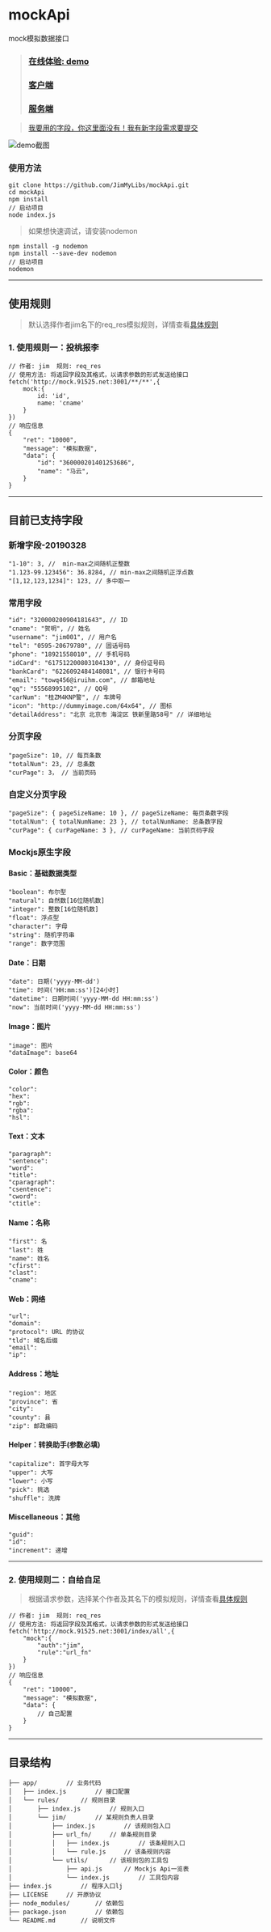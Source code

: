 # mockApi
mock模拟数据接口

> ### [在线体验: demo](http://mock.91525.net)
> ### [客户端](https://github.com/JimMyLibs/mockapi-vueTs)
> ### [服务端](https://github.com/JimMyLibs/mockApi)

> [我要用的字段，你这里面没有！我有新字段需求要提交](https://github.com/JimMyLibs/mockApi/issues/4)

![demo截图](https://raw.githubusercontent.com/JimMyLibs/mockapi-vueTs/master/src/resource/screenshot/mockapi-vueTs001.gif)

### 使用方法
```
git clone https://github.com/JimMyLibs/mockApi.git
cd mockApi
npm install
// 启动项目
node index.js
```
> 如果想快速调试，请安装nodemon
```
npm install -g nodemon
npm install --save-dev nodemon
// 启动项目
nodemon
```
---

## 使用规则
> 默认选择作者jim名下的req_res模拟规则，详情查看[具体规则](https://github.com/JimMyLibs/mockApi/tree/master/app/rules/jim/req_res)

### 1. 使用规则一：投桃报李
```
// 作者: jim  规则: req_res
// 使用方法: 将返回字段及其格式，以请求参数的形式发送给接口
fetch('http://mock.91525.net:3001/**/**',{
	mock:{
		id: 'id',
		name: 'cname'
	}
})
// 响应信息
{
    "ret": "10000",
    "message": "模拟数据",
    "data": {
        "id": "360000201401253686",
        "name": "马云",
    }
}
```
---
## 目前已支持字段

### 新增字段-20190328
```
"1-10": 3, //  min-max之间随机正整数
"1.123-99.123456": 36.8284, // min-max之间随机正浮点数
"[1,12,123,1234]": 123, // 多中取一
```

### 常用字段
```
"id": "320000200904181643", // ID
"cname": "贺明", // 姓名
"username": "jim001", // 用户名
"tel": "0595-20679780", // 固话号码
"phone": "18921558010", // 手机号码
"idCard": "617512200803104130", // 身份证号码
"bankCard": "6226092484148081", // 银行卡号码
"email": "towq456@iruihm.com", // 邮箱地址
"qq": "55568995102", // QQ号
"carNum": "桂ZM4KNP警", // 车牌号
"icon": "http://dummyimage.com/64x64", // 图标
"detailAddress": "北京 北京市 海淀区 铁新里路58号" // 详细地址

```
### 分页字段
```
"pageSize": 10, // 每页条数
"totalNum": 23, // 总条数
"curPage": 3， // 当前页码

```
### 自定义分页字段
```
"pageSize": { pageSizeName: 10 }, // pageSizeName: 每页条数字段
"totalNum": { totalNumName: 23 }, // totalNumName: 总条数字段
"curPage": { curPageName: 3 }, // curPageName: 当前页码字段

```

### Mockjs原生字段

#### Basic：基础数据类型
```
"boolean": 布尔型
"natural": 自然数[16位随机数]
"integer": 整数[16位随机数]
"float": 浮点型
"character": 字母
"string": 随机字符串
"range": 数字范围
```
#### Date：日期
```
"date": 日期('yyyy-MM-dd')
"time": 时间('HH:mm:ss')[24小时]
"datetime": 日期时间('yyyy-MM-dd HH:mm:ss')
"now": 当前时间('yyyy-MM-dd HH:mm:ss')
```
#### Image：图片
```
"image": 图片
"dataImage": base64
```
#### Color：颜色
```
"color":
"hex":
"rgb":
"rgba":
"hsl":
```
#### Text：文本
```
"paragraph":
"sentence":
"word":
"title":
"cparagraph":
"csentence":
"cword":
"ctitle":
```
#### Name：名称
```
"first": 名
"last": 姓
"name": 姓名
"cfirst":
"clast":
"cname":
```
#### Web：网络
```
"url":
"domain":
"protocol": URL 的协议
"tld": 域名后缀
"email":
"ip":
```
#### Address：地址
```
"region": 地区
"province": 省
"city":
"county": 县
"zip": 邮政编码
```
#### Helper：转换助手(参数必填)
```
"capitalize": 首字母大写
"upper": 大写
"lower": 小写
"pick": 挑选
"shuffle": 洗牌
```
#### Miscellaneous：其他
```
"guid":
"id":
"increment": 递增
```




---

### 2. 使用规则二：自给自足

> 根据请求参数，选择某个作者及其名下的模拟规则，详情查看[具体规则](https://github.com/JimMyLibs/mockApi/tree/master/app/rules/jim/url_fn)
```
// 作者: jim  规则: req_res
// 使用方法: 将返回字段及其格式，以请求参数的形式发送给接口
fetch('http://mock.91525.net:3001/index/all',{
	"mock":{
		"auth":"jim",
		"rule":"url_fn"
	}
})
// 响应信息
{
    "ret": "10000",
    "message": "模拟数据",
    "data": {
        // 自己配置
    }
}
```
---

## 目录结构
```
├── app/        // 业务代码
│   ├── index.js        // 接口配置
│   └── rules/      // 规则目录
│       ├── index.js        // 规则入口
│       └── jim/        // 某规则负责人目录
│           ├── index.js        // 该规则包入口
│           ├── url_fn/     // 单条规则目录
│           │   ├── index.js        // 该条规则入口
│           │   └── rule.js     // 该条规则内容
│           └── utils/      // 该规则包的工具包
│               ├── api.js      // Mockjs Api一览表
│               └── index.js        // 工具包内容
├── index.js        // 程序入口lj
├── LICENSE     // 开原协议
├── node_modules/       // 依赖包
├── package.json        // 依赖包
└── README.md       // 说明文件
```